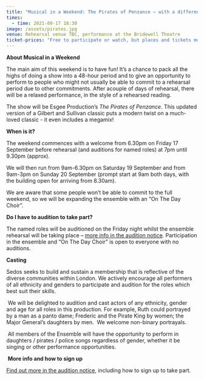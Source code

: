 ```yaml
---
title: "Musical in a Weekend: The Pirates of Penzance – with a difference"
times:
  - time: 2021-09-17 18:30
image: /assets/pirates.jpg
venue: Rehearsal venue TBC, performance at the Bridewell Theatre
ticket-prices: "Free to participate or watch, but places and tickets must be booked. "
---
```

**About Musical in a Weekend**

The main aim of this weekend is to have fun! It’s a chance to pack all the highs of doing a show into a 48-hour period and to give an opportunity to perform to people who might not usually be able to commit to a rehearsal period due to other commitments. After  acouple of days of rehearsal, there will be a relaxed performance, in the style of a rehearsed reading. 

The show will be Esgee Production’s *The Pirates of Penzance*. This updated version of a Gilbert and Sullivan classic puts a modern twist on a much-loved classic - it even includes a megamix!

**When is it?**

The weekend commences with a welcome from 6.30pm on Friday 17 September before rehearsal (and auditions for named roles) at 7pm until 9.30pm (approx). 

We will then run from 9am-6.30pm on Saturday 19 September and from 9am-3pm on Sunday 20 September (prompt start at 9am both days, with the building open for arriving from 8.30am). 

We are aware that some people won’t be able to commit to the full weekend, so we will be expanding the ensemble with an “On The Day Choir”.

**Do I have to audition to take part?**

The named roles will be auditioned on the Friday night whilst the ensemble rehearsal will be taking place – [more info in the audition notice](https://docs.google.com/document/d/1GW2j1YMh7Je020u5-C2mPTpjO33t_12LFcErs0ZVQ3o/edit?usp=sharing). Participation in the ensemble and “On The Day Choir” is open to everyone with no auditions. 

**Casting**

Sedos seeks to build and sustain a membership that is reflective of the diverse communities within London. We actively encourage all performers of all ethnicity and genders to participate and audition for the roles which best suit their skills.  

 We will be delighted to audition and cast actors of any ethnicity, gender and age for all roles in this production. For example, Ruth could portrayed by a man as a panto dame; Frederic and the Pirate King by women; the Major General’s daughters by men.  We welcome non-binary portrayals.  

 All members of the Ensemble will have the opportunity to perform in daughters / pirates / police songs regardless of gender, whether it be singing or other performance opportunities.

 **More info and how to sign up**

[Find out more in the audition notice](https://docs.google.com/document/d/1GW2j1YMh7Je020u5-C2mPTpjO33t_12LFcErs0ZVQ3o/edit?usp=sharing), including how to sign up to take part.